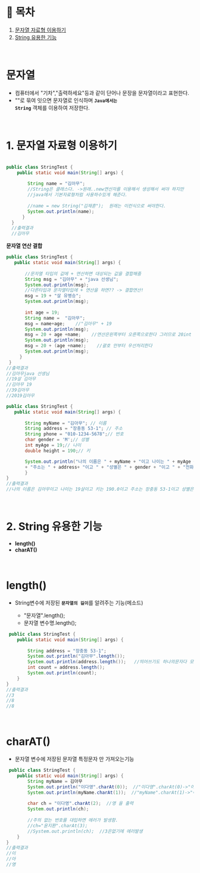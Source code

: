 # 🔖 목차

1. [문자열 자료형 이용하기](1#-문자열-자료형-이용하기) </br>
2. [String  유용한 기능](2#-String-유용한-기능) </br>


<br/>

# 문자열
  - 컴퓨터에서 "기차","출력하세요"등과 같이 단어나 문장을 문자열이라고 표현한다.
  - ""로 묶여 잇으면 문자열로 인식하며  <code><strong>Java에서는 String</code></strong> 객체를 이용하여 저장한다.

<br/>

# 1. 문자열 자료형 이용하기

```java

public class StringTest {
	public static void main(String[] args) {
	
		String name = "김아무";    
		//String은 클래스다. ->원래..new연산자를 이용해서 생성해서 써야 하지만
		//java에서 기본자료형처럼 사용하수있게 해준다.
    
		//name = new String("김재훈");  원래는 이런식으로 써야한다.
		System.out.println(name);
      }
  }
  //출력결과
  //김아무
  ```
 
 **문자열 연산 결합**
 ```java
 public class StringTest {
	public static void main(String[] args) {
	
		//문자열 타입의 값에 + 연산하면 대상되는 값을 결합해줌
		String msg = "김아무" + "java 선생님";
		System.out.println(msg);
		//다른타입과 문자열타입에 + 연산을 하면?? -> 결합연산!
		msg = 19 + "살 유병승";
		System.out.println(msg);
		
		int age = 19;
		String name =  "김아무";
		msg = name+age;    //"김아무" + 19
		System.out.println(msg);
		msg = 20 + age +name;    //연산은왼쪽부터 오른쪽으로한다 그러므로 20int age int 인트들이더해지고 문자열이더해진다.
		System.out.println(msg);
		msg = 20 + (age +name);    //괄호 안부터 우선처리한다 
		System.out.println(msg);
      }
  }
 //출력결과
 //김아무java 선생님
 //19살 김아무
 //김아무 19
 //39김아무
 //2019김아무
 ```
 ```java
 public class StringTest {
	public static void main(String[] args) {
	
		String myName = "김아무"; // 이름
		String address = "장충동 53-1"; // 주소
		String phone = "010-1234-5678";// 번호
		char gender = 'M';// 성별
		int myAge = 19;// 나이
		double height = 190;// 키

		System.out.println("나의 이름은 " + myName + "이고 나이는 " + myAge + "살이고 " + "키는 " + height + "이고 "
		+ "주소는 " + address+ "이고 " + "성별은 " + gender + "이고 " + "전화번호는 " + phone + "이다.");
		}
}
//출력결과
//나의 이름은 김아무이고 나이는 19살이고 키는 190.0이고 주소는 장충동 53-1이고 성별은 M이고 전화번호는 010-1234-5678이다.
```
</br>

# 2. String  유용한 기능

- **length()**
- **charAT()**

</br>

# length()
- String변수에 저장된 <code><strong>문자열의 길이</code></strong>를 알려주는 기능(메소드)

	- "문자열".length();
	- 문자열 변수명.length();

```java
 public class StringTest {
	public static void main(String[] args) {
		
		String address = "장충동 53-1";
		System.out.println("김아무".length());
		System.out.println(address.length());   //띄어쓰기도 하나의문자다 모두포함한다.
		int count = address.length();
		System.out.println(count);
	}
}
//출력결과
//3
//8
//8
```
</br>

# charAT()
- 문자열 변수에 저장된 문자열 특정문자 만 가져오는기능

```java
 public class StringTest {
	public static void main(String[] args) {
		String myName = 김아무
		System.out.println("이다영".charAt(0));  //"이다영".charAt(0)->"이"를출력한다.
		System.out.println(myName.charAt(1));  //"myName".charAt(1)->"아"를출력한다.
		
		char ch = "이다영".charAt(2);  //영 을 출력
		System.out.println(ch);
		
		//주의 없는 번호를 대입하면 에러가 발생함.
		//ch="윤지환".charAt(3);
		//System.out.println(ch);  //3은없기에 에러발생
	}
}
//출력결과
//이
//아
//영
```

	
	
	

  
  
